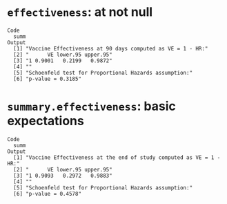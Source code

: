# `effectiveness`: at not null

    Code
      summ
    Output
      [1] "Vaccine Effectiveness at 90 days computed as VE = 1 - HR:"
      [2] "      VE lower.95 upper.95"                               
      [3] "1 0.9001   0.2199   0.9872"                               
      [4] ""                                                         
      [5] "Schoenfeld test for Proportional Hazards assumption:"     
      [6] "p-value = 0.3185"                                         

# `summary.effectiveness`: basic expectations

    Code
      summ
    Output
      [1] "Vaccine Effectiveness at the end of study computed as VE = 1 - HR:"
      [2] "      VE lower.95 upper.95"                                        
      [3] "1 0.9093   0.2972   0.9883"                                        
      [4] ""                                                                  
      [5] "Schoenfeld test for Proportional Hazards assumption:"              
      [6] "p-value = 0.4578"                                                  


